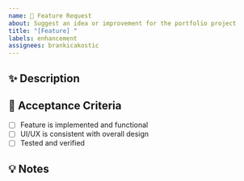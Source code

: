 ```yaml
---
name: 🚀 Feature Request
about: Suggest an idea or improvement for the portfolio project
title: "[Feature] "
labels: enhancement
assignees: brankicakostic
---
```


## ✨ Description

<!-- A clear and concise description of what the feature is -->

## 📌 Acceptance Criteria

<!-- What needs to be true for this to be considered complete -->

- [ ] Feature is implemented and functional
- [ ] UI/UX is consistent with overall design
- [ ] Tested and verified

## 💡 Notes

<!-- Any additional context, dependencies, or screenshots -->
